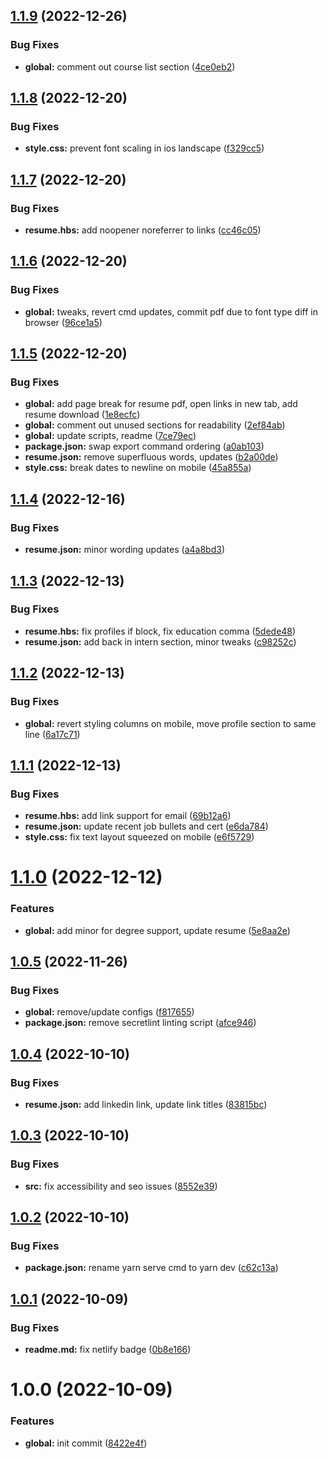 ## [1.1.9](https://github.com/waldronmatt/resume/compare/v1.1.8...v1.1.9) (2022-12-26)


### Bug Fixes

* **global:** comment out course list section ([4ce0eb2](https://github.com/waldronmatt/resume/commit/4ce0eb2c5be47b31b05d3396f3494136cd0cd78c))

## [1.1.8](https://github.com/waldronmatt/resume/compare/v1.1.7...v1.1.8) (2022-12-20)

### Bug Fixes

- **style.css:** prevent font scaling in ios landscape ([f329cc5](https://github.com/waldronmatt/resume/commit/f329cc5c2ca3feabaf65f77771106764ef3b592e))

## [1.1.7](https://github.com/waldronmatt/resume/compare/v1.1.6...v1.1.7) (2022-12-20)

### Bug Fixes

- **resume.hbs:** add noopener noreferrer to links ([cc46c05](https://github.com/waldronmatt/resume/commit/cc46c05a027af7b746dcf53a8e8eb890ab9f53f4))

## [1.1.6](https://github.com/waldronmatt/resume/compare/v1.1.5...v1.1.6) (2022-12-20)

### Bug Fixes

- **global:** tweaks, revert cmd updates, commit pdf due to font type diff in browser ([96ce1a5](https://github.com/waldronmatt/resume/commit/96ce1a596f780e978bf5dcb6307f8e8d2edca150))

## [1.1.5](https://github.com/waldronmatt/resume/compare/v1.1.4...v1.1.5) (2022-12-20)

### Bug Fixes

- **global:** add page break for resume pdf, open links in new tab, add resume download ([1e8ecfc](https://github.com/waldronmatt/resume/commit/1e8ecfc559d10d340a2808a49ca5a60b287c4919))
- **global:** comment out unused sections for readability ([2ef84ab](https://github.com/waldronmatt/resume/commit/2ef84ab2c96d35591c50cd9e6c45a7f449b8b4bd))
- **global:** update scripts, readme ([7ce79ec](https://github.com/waldronmatt/resume/commit/7ce79ec7b0df4430d974d563c4dd53c1395ba29c))
- **package.json:** swap export command ordering ([a0ab103](https://github.com/waldronmatt/resume/commit/a0ab103d7acf7d7620590930297c41971f3d7442))
- **resume.json:** remove superfluous words, updates ([b2a00de](https://github.com/waldronmatt/resume/commit/b2a00deac604a129bb1910605ec4a6eec59282ad))
- **style.css:** break dates to newline on mobile ([45a855a](https://github.com/waldronmatt/resume/commit/45a855a2aff7dbd4c47f548cf1712bc6296e9d7d))

## [1.1.4](https://github.com/waldronmatt/resume/compare/v1.1.3...v1.1.4) (2022-12-16)

### Bug Fixes

- **resume.json:** minor wording updates ([a4a8bd3](https://github.com/waldronmatt/resume/commit/a4a8bd317f08cc9900d585f1962304e71f362cc8))

## [1.1.3](https://github.com/waldronmatt/resume/compare/v1.1.2...v1.1.3) (2022-12-13)

### Bug Fixes

- **resume.hbs:** fix profiles if block, fix education comma ([5dede48](https://github.com/waldronmatt/resume/commit/5dede48a1980598a4b88379603c04081a874f639))
- **resume.json:** add back in intern section, minor tweaks ([c98252c](https://github.com/waldronmatt/resume/commit/c98252c8db4dbb1ef0d6d8dd53294bb54fa91556))

## [1.1.2](https://github.com/waldronmatt/resume/compare/v1.1.1...v1.1.2) (2022-12-13)

### Bug Fixes

- **global:** revert styling columns on mobile, move profile section to same line ([6a17c71](https://github.com/waldronmatt/resume/commit/6a17c710924a820d3e1ef9c766e88020b25b980a))

## [1.1.1](https://github.com/waldronmatt/resume/compare/v1.1.0...v1.1.1) (2022-12-13)

### Bug Fixes

- **resume.hbs:** add link support for email ([69b12a6](https://github.com/waldronmatt/resume/commit/69b12a6be9523af20e1e4992b0f6c909c670fe16))
- **resume.json:** update recent job bullets and cert ([e6da784](https://github.com/waldronmatt/resume/commit/e6da784093d6660c87419bb36cc84ba2b44e8e2b))
- **style.css:** fix text layout squeezed on mobile ([e6f5729](https://github.com/waldronmatt/resume/commit/e6f57298c28379a2c801d7ac90c7207df1bab353))

# [1.1.0](https://github.com/waldronmatt/resume/compare/v1.0.5...v1.1.0) (2022-12-12)

### Features

- **global:** add minor for degree support, update resume ([5e8aa2e](https://github.com/waldronmatt/resume/commit/5e8aa2ec20a9ede03af775402d2077beddebb6e1))

## [1.0.5](https://github.com/waldronmatt/resume/compare/v1.0.4...v1.0.5) (2022-11-26)

### Bug Fixes

- **global:** remove/update configs ([f817655](https://github.com/waldronmatt/resume/commit/f8176551e83eb22a8b7308d41a51b8057366a8cc))
- **package.json:** remove secretlint linting script ([afce946](https://github.com/waldronmatt/resume/commit/afce946b70dd118aadd5de3245b4024f4cc371b0))

## [1.0.4](https://github.com/waldronmatt/resume/compare/v1.0.3...v1.0.4) (2022-10-10)

### Bug Fixes

- **resume.json:** add linkedin link, update link titles ([83815bc](https://github.com/waldronmatt/resume/commit/83815bcc8e83e3cad98377c2b3e7bc595930a063))

## [1.0.3](https://github.com/waldronmatt/resume/compare/v1.0.2...v1.0.3) (2022-10-10)

### Bug Fixes

- **src:** fix accessibility and seo issues ([8552e39](https://github.com/waldronmatt/resume/commit/8552e39bb8002eeb276b923b056d827c551471eb))

## [1.0.2](https://github.com/waldronmatt/resume/compare/v1.0.1...v1.0.2) (2022-10-10)

### Bug Fixes

- **package.json:** rename yarn serve cmd to yarn dev ([c62c13a](https://github.com/waldronmatt/resume/commit/c62c13a2b1c8a5528214836c4592e6c9f0d34add))

## [1.0.1](https://github.com/waldronmatt/resume/compare/v1.0.0...v1.0.1) (2022-10-09)

### Bug Fixes

- **readme.md:** fix netlify badge ([0b8e166](https://github.com/waldronmatt/resume/commit/0b8e1661bf7ceb97828e8e7d8734c7a0208f2875))

# 1.0.0 (2022-10-09)

### Features

- **global:** init commit ([8422e4f](https://github.com/waldronmatt/resume/commit/8422e4fcfded095f56f865bc09d198190d121a7b))
